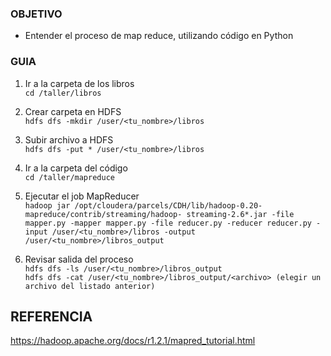 ### OBJETIVO

* Entender el proceso de map reduce, utilizando código en Python 

### GUIA

1. Ir a la carpeta de los libros  
`cd /taller/libros`

2. Crear carpeta en HDFS  
`hdfs dfs -mkdir /user/<tu_nombre>/libros`

3. Subir archivo a HDFS  
`hdfs dfs -put * /user/<tu_nombre>/libros`

4. Ir a la carpeta del código  
`cd /taller/mapreduce`

5. Ejecutar el job MapReducer  
`hadoop jar /opt/cloudera/parcels/CDH/lib/hadoop-0.20-mapreduce/contrib/streaming/hadoop- streaming-2.6*.jar -file mapper.py -mapper mapper.py -file reducer.py -reducer reducer.py -input /user/<tu_nombre>/libros -output /user/<tu_nombre>/libros_output`

6. Revisar salida del proceso  
`hdfs dfs -ls /user/<tu_nombre>/libros_output`  
`hdfs dfs -cat /user/<tu_nombre>/libros_output/<archivo> (elegir un archivo del listado anterior)`

## REFERENCIA

https://hadoop.apache.org/docs/r1.2.1/mapred_tutorial.html

